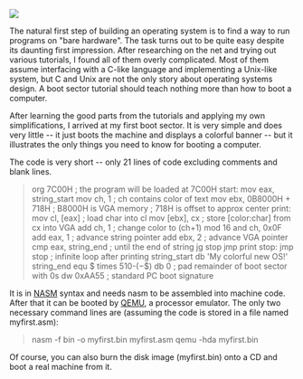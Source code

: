 ![](https://substackcdn.com/image/fetch/w_1456,c_limit,f_auto,q_auto:good,fl_progressive:steep/https%3A%2F%2Fbucketeer-e05bbc84-baa3-437e-9518-adb32be77984.s3.amazonaws.com%2Fpublic%2Fimages%2F21bd9773-9983-432b-acbf-6ec2d2ccf57f_720x400.png)

The natural first step of building an operating system is to find a way to run programs on "bare hardware". The task turns out to be quite easy despite its daunting first impression. After researching on the net and trying out various tutorials, I found all of them overly complicated. Most of them assume interfacing with a C-like language and implementing a Unix-like system, but C and Unix are not the only story about operating systems design. A boot sector tutorial should teach nothing more than how to boot a computer.

After learning the good parts from the tutorials and applying my own simplifications, I arrived at my first boot sector. It is very simple and does very little -- it just boots the machine and displays a colorful banner -- but it illustrates the only things you need to know for booting a computer.

The code is very short -- only 21 lines of code excluding comments and blank lines.

> org 7C00H                      ; the program will be loaded at 7C00H
>     start:
>       mov eax, string_start
>       mov ch, 1                    ; ch contains color of text
>       mov ebx, 0B8000H + 718H      ; B8000H is VGA memory
>                                    ; 718H is offset to approx center
>     print:
>       mov cl, [eax]                ; load char into cl
>       mov [ebx], cx                ; store [color:char] from cx into VGA
>       add ch, 1                    ; change color to (ch+1) mod 16
>       and ch, 0x0F
>       add eax, 1                   ; advance string pointer
>       add ebx, 2                   ; advance VGA pointer
>       cmp eax, string_end          ; until the end of string
>       jg stop
>       jmp print
>     stop:
>       jmp stop                     ; infinite loop after printing
>     string_start db 'My colorful new OS!'
>       string_end equ $
>     times 510-($-$$) db 0        ; pad remainder of boot sector with 0s
>       dw 0xAA55                    ; standard PC boot signature

<span>It is in</span> [NASM](http://www.nasm.us) <span>syntax and needs nasm to be assembled into machine code. After that it can be booted by</span> [QEMU](http://www.qemu.org)<span>, a processor emulator. The only two necessary command lines are (assuming the code is stored in a file named myfirst.asm):</span>

> nasm -f bin -o myfirst.bin myfirst.asm
>     qemu -hda myfirst.bin

Of course, you can also burn the disk image (myfirst.bin) onto a CD and boot a real machine from it.
